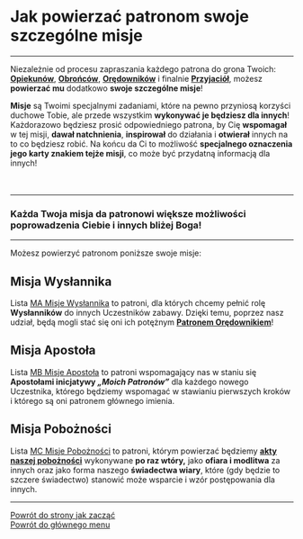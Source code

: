 # Jak powierzać patronom swoje szczególne misje
---

Niezależnie od procesu zapraszania każdego patrona do grona Twoich: [**Opiekunów**](patroni_opiekunowie_ex.md), [**Obrońców**](patroni_obroncy_ex.md), [**Orędowników**](patroni_oredownicy_ex.md) i finalnie [**Przyjaciół**](patroni_przyjaciele_ex.md), możesz **powierzać mu** dodatkowo **swoje szczególne misje**!

**Misje** są Twoimi specjalnymi zadaniami, które na pewno przyniosą korzyści duchowe Tobie, ale przede wszystkim **wykonywać je będziesz dla innych**! Każdorazowo będziesz prosić odpowiedniego patrona, by Cię **wspomagał** w tej misji, **dawał natchnienia**, **inspirował** do działania i **otwierał** innych na to co będziesz robić.
Na końcu da Ci to możliwość **specjalnego oznaczenia jego karty znakiem tejże misji**, co może być przydatną informacją dla innych!
<br />
<br />
<br />

---
### Każda Twoja misja da patronowi większe możliwości poprowadzenia Ciebie i innych bliżej Boga!

---

Możesz powierzyć patronom poniższe swoje misje:
## Misja Wysłannika
Lista [<span class="status status-list"><span class="status status-mission">MA</span> Misje Wysłannika</span>](misje_wyslannika_ex.md) to patroni, dla których chcemy pełnić rolę **Wysłanników** do innych Uczestników zabawy. Dzięki temu, poprzez nasz udział, będą mogli stać się oni ich potężnym [**Patronem Orędownikiem**](patroni_oredownicy_ex.md)!
## Misja Apostoła
Lista [<span class="status status-list"><span class="status status-mission">MB</span> Misje Apostoła</span>](misje_apostola_ex.md) to patroni wspomagający nas w staniu się **Apostołami inicjatywy _„Moich Patronów”_** dla każdego nowego Uczestnika, którego będziemy wspomagać w stawianiu pierwszych kroków i którego są oni patronem głównego imienia.
## Misja Pobożności
Lista [<span class="status status-list"><span class="status status-mission">MC</span> Misje Pobożności</span>](misje_poboznosci_ex.md) to patroni, którym powierzać będziemy [**akty naszej pobożności**](jak_uczestniczyc_w_nabozenstwach_oraz_inne_akty_poboznosci_ex.md) wykonywane **po raz wtóry,** jako **ofiara i modlitwa** za innych oraz jako forma naszego **świadectwa wiary**, które (gdy będzie to szczere świadectwo) stanowić może wsparcie i wzór postępowania dla innych.

---
[Powrót do strony jak zacząć](jak_zaczac_ex.md#jak-zaczac-szczegolne-misje)  
[Powrót do głównego menu](index.md)
